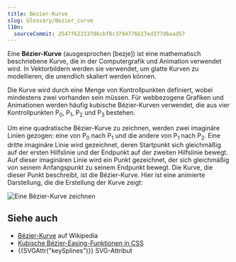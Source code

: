 ```yaml
---
title: Bézier-Kurve
slug: Glossary/Bezier_curve
l10n:
  sourceCommit: 2547f622337d6cbf8c3794776b17ed377d6aad57
---
```


Eine **Bézier-Kurve** (ausgesprochen \[bezje]) ist eine mathematisch beschriebene Kurve, die in der Computergrafik und Animation verwendet wird. In Vektorbildern werden sie verwendet, um glatte Kurven zu modellieren, die unendlich skaliert werden können.

Die Kurve wird durch eine Menge von Kontrollpunkten definiert, wobei mindestens zwei vorhanden sein müssen. Für webbezogene Grafiken und Animationen werden häufig kubische Bézier-Kurven verwendet, die aus vier Kontrollpunkten P<sub>0</sub>, P<sub>1</sub>, P<sub>2</sub> und P<sub>3</sub> bestehen.

Um eine quadratische Bézier-Kurve zu zeichnen, werden zwei imaginäre Linien gezogen: eine von P<sub>0</sub> nach P<sub>1</sub> und die andere von P<sub>1</sub> nach P<sub>2</sub>. Eine dritte imaginäre Linie wird gezeichnet, deren Startpunkt sich gleichmäßig auf der ersten Hilfslinie und der Endpunkt auf der zweiten Hilfslinie bewegt. Auf dieser imaginären Linie wird ein Punkt gezeichnet, der sich gleichmäßig von seinem Anfangspunkt zu seinem Endpunkt bewegt. Die Kurve, die dieser Punkt beschreibt, ist die Bézier-Kurve. Hier ist eine animierte Darstellung, die die Erstellung der Kurve zeigt:

![Eine Bézier-Kurve zeichnen](bezier_2_big.gif)

## Siehe auch

- [Bézier-Kurve](https://en.wikipedia.org/wiki/B%C3%A9zier_curve) auf Wikipedia
- [Kubische Bézier-Easing-Funktionen in CSS](/de/docs/Web/CSS/easing-function/cubic-bezier)
- {{SVGAttr("keySplines")}} SVG-Attribut
